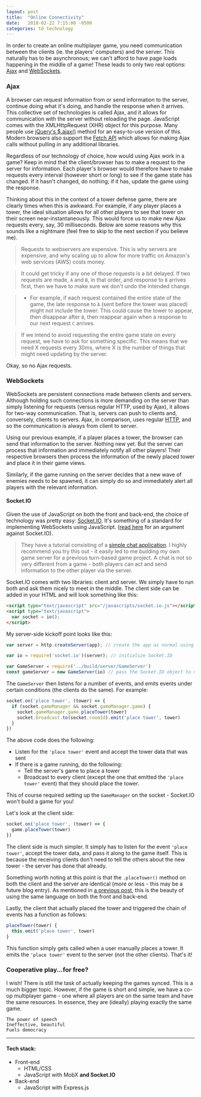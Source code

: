 ```yaml
---
layout: post
title:  "Online Connectivity"
date:   2018-02-22 7:15:00 -0500
categories: td technology
---
```



In order to create an online multiplayer game, you need communication between the clients (ie. the players' computers) and the server. This naturally has to be asynchronous; we can't afford to have page loads happening in the middle of a game! These leads to only two real options: [Ajax][ajax-mdn] and [WebSockets][websockets-wikipedia].

### Ajax

A browser can request information from or send information to the server, continue doing what it's doing, and handle the response when it arrives. This collective set of technologies is called Ajax, and it allows for communication with the server without reloading the page. JavaScript comes with the XMLHttpRequest (XHR) object for this purpose. Many people use [jQuery's $.ajax()][jquery-ajax] method for an easy-to-use version of this. Modern browsers also support the [Fetch API][fetch-api] which allows for making Ajax calls without pulling in any additional libraries.

Regardless of our technology of choice, how would using Ajax work in a game? Keep in mind that the client/browser has to make a request to the server for information. Each player's browser would therefore have to make requests every interval (however short or long) to see if the game state has changed. If it hasn't changed, do nothing; if it has, update the game using the response.

Thinking about this in the context of a tower defense game, there are clearly times when this is awkward. For example, if any player places a tower, the ideal situation allows for all other players to see that tower on their screen near-instantaneously. This would force us to make new Ajax requests every, say, 30 milliseconds. Below are some reasons why this sounds like a nightmare (feel free to skip to the next section if you believe me).

>Requests to webservers are expensive. This is why servers are expensive, and why scaling up to allow for more traffic on Amazon's web services (AWS) costs money.

>It could get tricky if any one of those requests is a bit delayed. If two requests are made, `A` and `B`, in that order, and response to `B` arrives first, then we have to make sure we don't undo the intended change.

>* For example, if each request contained the entire state of the game, the late response to `A` (sent before the tower was placed) might not include the tower. This could cause the tower to appear, then disappear after `B`, then reappear again when a response to our next request `C` arrives.

> If we intend to avoid requesting the entire game state on every request, we have to ask for something specific. This means that we need X requests every 30ms, where X is the number of things that might need updating by the server.

Okay, so no Ajax requests.

### WebSockets

WebSockets are persistent connections made between clients and servers. Although holding such connections is more demanding on the server than simply listening for requests (versus regular HTTP, used by Ajax), it allows for two-way communication. That is, servers can push to clients and, conversely, clients to servers. Ajax, in comparison, uses regular [HTTP][http], and so the communication is always from client to server.

Using our previous example, if a player places a tower, the browser can send that information to the server. Nothing new yet. But the server can process that information and immediately notify all other players! Their respective browsers then process the information of the newly placed tower and place it in their game views.

Similarly, if the game running on the server decides that a new wave of enemies needs to be spawned, it can simply do so and immediately alert all players with the relevant information.

#### Socket.IO

Given the use of JavaScript on both the front and back-end, the choice of technology was pretty easy: [Socket.IO][socket-io]. It's something of a standard for implementing WebSockets using JavaScript. ([read here][why-not-socket-io] for an argument against Socket.IO).

>They have a tutorial consisting of a [simple chat application][socket-io-tutorial]. I highly recommend you try this out - it easily led to me building my own game server for a previous turn-based game project. A chat is not so very different from a game - both players can act and send information to the other player via the server.

Socket.IO comes with two libraries: client and server. We simply have to run both and ask them nicely to meet in the middle. The client side can be added in your HTML and will look something like this:

```html
<script type="text/javascript" src="/javascripts/socket.io.js"></script>
<script type="text/javascript">
  var socket = io();
</script>
```

My server-side kickoff point looks like this:
```js
var server = http.createServer(app); // create the app as normal using Express.js

var io = require('socket.io')(server); // initialize Socket.IO

var GameServer = require('../build/server/GameServer')
const gameServer = new GameServer(io) // pass the Socket.IO object to my game server
```

The `GameServer` then listens for a number of events, and emits events under certain conditions (the clients do the same). For example:

```js
socket.on('place tower', (tower) => {
  if (socket.gameManager && socket.gameManager.game) {
    socket.gameManager.game.placeTower(tower)
    socket.broadcast.to(socket.roomId).emit('place tower', tower)
  }
})
```

The above code does the following:
* Listen for the `'place tower'` event and accept the tower data that was sent
* If there is a game running, do the following:
  * Tell the server's game to place a tower
  * Broadcast to every client (except the one that emitted the `'place tower'` event) that they should place the tower.

This of course required setting up the `GameManager` on the socket - Socket.IO won't build a game for you!

Let's look at the client side:

```js
socket.on('place tower', (tower) => {
  game.placeTower(tower)
})
```

The client side is much simpler. It simply has to listen for the event `'place tower'`, accept the tower data, and pass it along to the game itself. This is because the receiving clients don't need to tell the others about the new tower - the server has done that already.

Something worth noting at this point is that the `.placeTower()` method on both the client and the server are identical (more or less - this may be a future blog entry). As mentioned in [a previous post][server-side-choices], this is the beauty of using the same language on both the front and back-end.

Lastly, the client that actually placed the tower and triggered the chain of events has a function as follows:

```js
placeTower(tower) {
  this.emit('place tower', tower)
}
```

This function simply gets called when a user manually places a tower. It emits the `'place tower'` event to the server (not the other clients). That's it!


### Cooperative play...for free?

I wish! There is still the task of actually keeping the games synced. This is a much bigger topic. However, if the game is short and simple, we have a co-op multiplayer game - one where all players are on the same team and have the same resources. In essence, they are (ideally) playing exactly the same game.


```
The power of speech
Ineffective, beautiful
Fuels democracy
```

---

#### Tech stack:

* Front-end
  * HTML/CSS
  * JavaScript with MobX **and Socket.IO**
* Back-end
  * JavaScript with Express.js







[websockets-wikipedia]: https://en.wikipedia.org/wiki/WebSocket
[jquery-ajax]: http://api.jquery.com/jquery.ajax/
[fetch-api]: https://developer.mozilla.org/en-US/docs/Web/API/Fetch_API/Using_Fetch
[ajax-wikipedia]: https://en.wikipedia.org/wiki/Ajax_(programming)
[ajax-mdn]: https://developer.mozilla.org/en-US/docs/Web/Guide/AJAX
[socket-io]: https://socket.io/
[socket-io-tutorial]: https://socket.io/get-started/chat/
[why-not-socket-io]: https://codeburst.io/why-you-don-t-need-socket-io-6848f1c871cd
[http]: https://en.wikipedia.org/wiki/Hypertext_Transfer_Protocol

[server-side-choices]: /tower-defense/td/technology/2018/01/26/server-side-language.html
